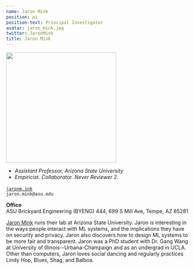 ```yaml
---
name: Jaron Mink
position: pi
position-text: Principal Investigator
avatar: jaron_mink.jpg
twitter: JaronMink
title: Jaron Mink
---
```


<img width="300" src="{{site.baseurl}}/images/people/{{page.avatar}}">

- _Assistant Professor, Arizona State University_<br>
- _Empiricist. Collaborator. Never Reviewer 2._

<i class="fa fa-desktop"></i> <a href="https://jaronm.ink"> `jaronm.ink`<a/>
<br>
<i class="fa fa-envelope-o"></i> `jaron.mink@asu.edu`

**Office**<br>
ASU Brickyard Engineering (BYENG) 444, 699 S Mill Ave,
Tempe, AZ 85281


[Jaron Mink](http://jaronm.ink/) runs their lab at Arizona State University.
Jaron is interesting in the ways people interact with ML systems, and the implications they have on security and privacy.
Jaron also discovers how to design ML systems to be more fair and transparent.
Jaron was a PhD student with Dr. Gang Wang at University of Illinois--Urbana-Champaign and as an undergrad in UCLA.
Other than computers, Jaron loves social dancing and regularly practices Lindy Hop, Blues, Shag, and Balboa.

